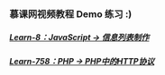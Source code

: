 ### 慕课网视频教程 Demo 练习 **:)**

##### [Learn-8：JavaScript -> 信息列表制作](http://www.imooc.com/learn/8)

##### [Learn-758：PHP -> PHP中的HTTP协议](http://www.imooc.com/learn/758)
